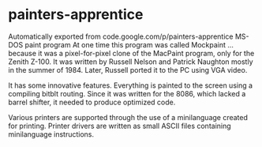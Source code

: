 # painters-apprentice
Automatically exported from code.google.com/p/painters-apprentice
MS-DOS paint program
At one time this program was called Mockpaint ... because it was a pixel-for-pixel clone of the MacPaint program, only for the Zenith Z-100.  It was written by Russell Nelson and Patrick Naughton mostly in the summer of 1984.  Later, Russell ported it to the PC using VGA video.

It has some innovative features.  Everything is painted to the screen using a compiling bitblt routing.  Since it was written for the 8086, which lacked a barrel shifter, it needed to produce optimized code.

Various printers are supported through the use of a minilanguage created for printing.  Printer drivers are written as small ASCII files containing minilanguage instructions.
